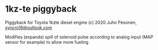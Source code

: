 # 1kz-te piggyback

Piggyback for Toyota 1kzte diesel engine (c) 2020 Juho Pesonen, syncro16@outlook.com 
 
Modifies (expands) spill of solenoid pulse according to analog input (MAP sensor for example) to allow more fueling
 
